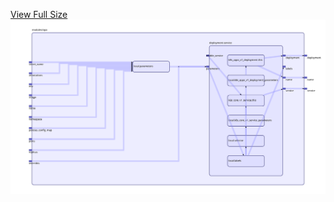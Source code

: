 [View Full Size](https://raw.githubusercontent.com/mingfang/terraform-k8s-modules/master/modules/opa/diagram.svg?sanitize=true)<img src="diagram.svg"/>
